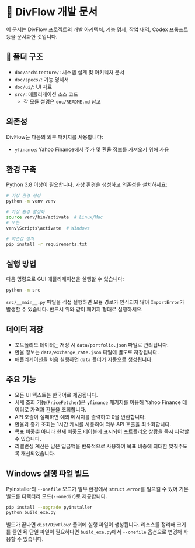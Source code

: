 # 📘 DivFlow 개발 문서

이 문서는 DivFlow 프로젝트의 개발 아키텍처, 기능 명세, 작업 내역, Codex 프롬프트 등을 문서화한 것입니다.

## 📂 폴더 구조
- `doc/architecture/`: 시스템 설계 및 아키텍처 문서
- `doc/specs/`: 기능 명세서
- `doc/ui/`: UI 자료
- `src/`: 애플리케이션 소스 코드
  - 각 모듈 설명은 `doc/README.md` 참고

## 의존성
DivFlow는 다음의 외부 패키지를 사용합니다:
- `yfinance`: Yahoo Finance에서 주가 및 환율 정보를 가져오기 위해 사용

## 환경 구축
Python 3.8 이상이 필요합니다. 가상 환경을 생성하고 의존성을 설치하세요:

```bash
# 가상 환경 생성
python -m venv venv

# 가상 환경 활성화
source venv/bin/activate  # Linux/Mac
# 또는
venv\Scripts\activate  # Windows

# 의존성 설치
pip install -r requirements.txt
```

## 실행 방법
다음 명령으로 GUI 애플리케이션을 실행할 수 있습니다:

```bash
python -m src
```

`src/__main__.py` 파일을 직접 실행하면 모듈 경로가 인식되지 않아 `ImportError`가 발생할 수 있습니다. 반드시 위와 같이 패키지 형태로 실행하세요.

## 데이터 저장
- 포트폴리오 데이터는 저장 시 `data/portfolio.json` 파일로 관리됩니다.
- 환율 정보는 `data/exchange_rate.json` 파일에 별도로 저장됩니다.
- 애플리케이션을 처음 실행하면 `data` 폴더가 자동으로 생성됩니다.

## 주요 기능
- 모든 UI 텍스트는 한국어로 제공됩니다.
- 시세 조회 기능(`PriceFetcher`)은 `yfinance` 패키지를 이용해 Yahoo Finance 데이터로 가격과 환율을 조회합니다.
- API 호출이 실패하면 예외 메시지를 출력하고 0을 반환합니다.
- 환율과 종가 조회는 1시간 캐시를 사용하여 외부 API 호출을 최소화합니다.
- 목표 비중뿐 아니라 현재 비중도 테이블에 표시되어 포트폴리오 상황을 즉시 파악할 수 있습니다.
- 리밸런싱 계산은 남은 입금액을 반복적으로 사용하여 목표 비중에 최대한 맞춰주도록 개선되었습니다.

## Windows 실행 파일 빌드
PyInstaller의 `--onefile` 모드가 일부 환경에서 `struct.error`를 일으킬 수 있어
기본 빌드를 디렉터리 모드(`--onedir`)로 제공합니다.

```bash
pip install --upgrade pyinstaller
python build_exe.py
```

빌드가 끝나면 `dist/DivFlow/` 폴더에 실행 파일이 생성됩니다.
리소스를 정리해 크기를 줄인 뒤 단일 파일이 필요하다면 `build_exe.py`에서
`--onefile` 옵션으로 변경해 사용할 수 있습니다.
